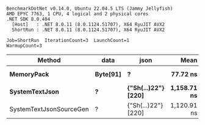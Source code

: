 ```

BenchmarkDotNet v0.14.0, Ubuntu 22.04.5 LTS (Jammy Jellyfish)
AMD EPYC 7763, 1 CPU, 4 logical and 2 physical cores
.NET SDK 8.0.404
  [Host]   : .NET 8.0.11 (8.0.1124.51707), X64 RyuJIT AVX2
  ShortRun : .NET 8.0.11 (8.0.1124.51707), X64 RyuJIT AVX2

Job=ShortRun  IterationCount=3  LaunchCount=1  
WarmupCount=3  

```
| Method                  | data     | json                | Mean        | Error     | StdDev   | Min         | Max         | Gen0   | Allocated |
|------------------------ |--------- |-------------------- |------------:|----------:|---------:|------------:|------------:|-------:|----------:|
| **MemoryPack**              | **Byte[91]** | **?**                   |    **77.72 ns** |  **8.600 ns** | **0.471 ns** |    **77.41 ns** |    **78.26 ns** | **0.0019** |     **168 B** |
| **SystemTextJson**          | **?**        | **{&quot;Sh(...)22&quot;} [220]** | **1,158.71 ns** | **40.211 ns** | **2.204 ns** | **1,156.80 ns** | **1,161.12 ns** | **0.0019** |     **168 B** |
| SystemTextJsonSourceGen | ?        | {&quot;Sh(...)22&quot;} [220] | 1,120.91 ns | 37.954 ns | 2.080 ns | 1,118.65 ns | 1,122.75 ns | 0.0019 |     168 B |
